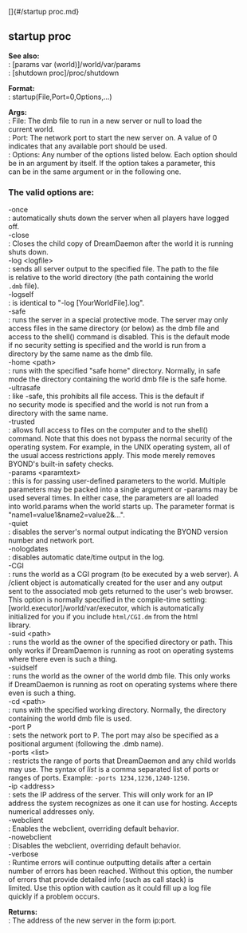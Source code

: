[]{#/startup proc.md}    
## startup proc    
**See also:**    
:   [params var (world)]/world/var/params    
:   [shutdown proc]/proc/shutdown    
<!-- -->    
**Format:**    
:   startup(File,Port=0,Options,\...)    
<!-- -->    
**Args:**    
:   File: The dmb file to run in a new server or null to load the    
    current world.    
:   Port: The network port to start the new server on. A value of 0    
    indicates that any available port should be used.    
:   Options: Any number of the options listed below. Each option should    
    be in an argument by itself. If the option takes a parameter, this    
    can be in the same argument or in the following one.    
### The valid options are:    
-once    
:   automatically shuts down the server when all players have logged    
    off.    
-close    
:   Closes the child copy of DreamDaemon after the world it is running    
    shuts down.    
-log \<logfile\>    
:   sends all server output to the specified file. The path to the file    
    is relative to the world directory (the path containing the world    
    `.dmb` file).    
-logself    
:   is identical to \"-log \[YourWorldFile\].log\".    
-safe    
:   runs the server in a special protective mode. The server may only    
    access files in the same directory (or below) as the dmb file and    
    access to the shell() command is disabled. This is the default mode    
    if no security setting is specified and the world is run from a    
    directory by the same name as the dmb file.    
-home \<path\>    
:   runs with the specified \"safe home\" directory. Normally, in safe    
    mode the directory containing the world dmb file is the safe home.    
-ultrasafe    
:   like -safe, this prohibits all file access. This is the default if    
    no security mode is specified and the world is not run from a    
    directory with the same name.    
-trusted    
:   allows full access to files on the computer and to the shell()    
    command. Note that this does not bypass the normal security of the    
    operating system. For example, in the UNIX operating system, all of    
    the usual access restrictions apply. This mode merely removes    
    BYOND\'s built-in safety checks.    
-params \<paramtext\>    
:   this is for passing user-defined parameters to the world. Multiple    
    parameters may be packed into a single argument or -params may be    
    used several times. In either case, the parameters are all loaded    
    into world.params when the world starts up. The parameter format is    
    \"name1=value1&name2=value2&\...\".    
-quiet    
:   disables the server\'s normal output indicating the BYOND version    
    number and network port.    
-nologdates    
:   disables automatic date/time output in the log.    
-CGI    
:   runs the world as a CGI program (to be executed by a web server). A    
    /client object is automatically created for the user and any output    
    sent to the associated mob gets returned to the user\'s web browser.    
    This option is normally specified in the compile-time setting:    
    [world.executor]/world/var/executor, which is automatically    
    initialized for you if you include `html/CGI.dm` from the html    
    library.    
-suid \<path\>    
:   runs the world as the owner of the specified directory or path. This    
    only works if DreamDaemon is running as root on operating systems    
    where there even is such a thing.    
-suidself    
:   runs the world as the owner of the world dmb file. This only works    
    if DreamDaemon is running as root on operating systems where there    
    even is such a thing.    
-cd \<path\>    
:   runs with the specified working directory. Normally, the directory    
    containing the world dmb file is used.    
-port P    
:   sets the network port to P. The port may also be specified as a    
    positional argument (following the .dmb name).    
-ports \<list\>    
:   restricts the range of ports that DreamDaemon and any child worlds    
    may use. The syntax of *list* is a comma separated list of ports or    
    ranges of ports. Example: `-ports 1234,1236,1240-1250`.    
-ip \<address\>    
:   sets the IP address of the server. This will only work for an IP    
    address the system recognizes as one it can use for hosting. Accepts    
    numerical addresses only.    
-webclient    
:   Enables the webclient, overriding default behavior.    
-nowebclient    
:   Disables the webclient, overriding default behavior.    
-verbose    
:   Runtime errors will continue outputting details after a certain    
    number of errors has been reached. Without this option, the number    
    of errors that provide detailed info (such as call stack) is    
    limited. Use this option with caution as it could fill up a log file    
    quickly if a problem occurs.    
<!-- -->    
**Returns:**    
:   The address of the new server in the form ip:port.  